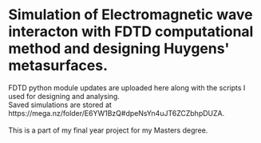 <h1>Simulation of Electromagnetic wave interacton with FDTD computational method and designing Huygens' metasurfaces.</h1>
FDTD python module updates are uploaded here along with the scripts I used for designing and analysing.<br/>
Saved simulations are stored at https://mega.nz/folder/E6YW1BzQ#dpeNsYn4uJT6ZCZbhpDUZA.<br/><br/>
This is a part of my final year project for my Masters degree.
